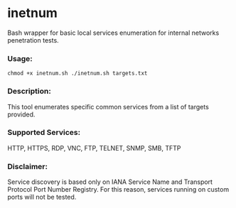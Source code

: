 # inetnum
Bash wrapper for basic local services enumeration for internal networks penetration tests.

### Usage: 
`chmod +x inetnum.sh
./inetnum.sh targets.txt`

### Description:
This tool enumerates specific common services from a list of targets provided.

### Supported Services:
HTTP, HTTPS, RDP, VNC, FTP, TELNET, SNMP, SMB, TFTP

### Disclaimer: 
Service discovery is based only on IANA Service Name and Transport Protocol Port Number Registry.
For this reason, services running on custom ports will not be tested.

